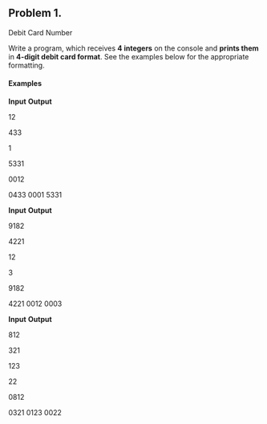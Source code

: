 ## Problem 1.                 
Debit Card Number

Write a program, which receives **4 integers** on the
console and **prints them** in **4-digit debit card format**. See the
examples below for the appropriate formatting.

#### Examples

 

**Input**    **Output**
 
12          

433

1              

5331

0012

0433 0001 5331

**Input**     **Output**

9182

4221

12            

3

9182

4221 0012 0003

**Input**     **Output**

812

321

123           

22

0812

0321 0123 0022
#
